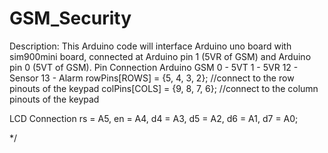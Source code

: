 # GSM_Security
Description: This Arduino code will interface Arduino uno board with 
             sim900mini board, 
             connected at Arduino pin 1 (5VR of GSM) and Arduino pin 0 (5VT of GSM).
Pin Connection
Arduino GSM
0   -   5VT
1   -   5VR
12  -   Sensor
13  -   Alarm
rowPins[ROWS] = {5, 4, 3, 2}; //connect to the row pinouts of the keypad
colPins[COLS] = {9, 8, 7, 6}; //connect to the column pinouts of the keypad

LCD Connection
rs = A5, en = A4, d4 = A3, d5 = A2, d6 = A1, d7 = A0;

*/
